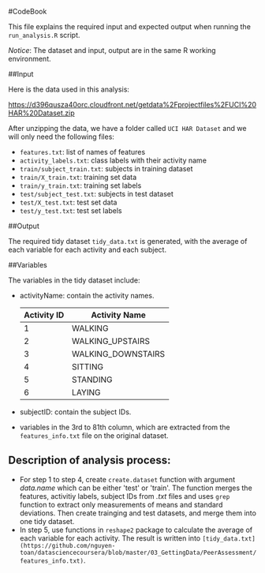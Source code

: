 #CodeBook

This file explains the required input and expected output when running the `run_analysis.R` script.

*Notice*: The dataset and input, output are in the same R working environment.

##Input

Here is the data used in this analysis:

https://d396qusza40orc.cloudfront.net/getdata%2Fprojectfiles%2FUCI%20HAR%20Dataset.zip

After unzipping the data, we have a folder called `UCI HAR Dataset` and we will only need the following files:
  
* `features.txt`: list of names of features
* `activity_labels.txt`: class labels with their activity name
* `train/subject_train.txt`: subjects in training dataset
* `train/X_train.txt`: training set data
* `train/y_train.txt`: training set labels
* `test/subject_test.txt`: subjects in test dataset
* `test/X_test.txt`: test set data
* `test/y_test.txt`: test set labels


##Output

The required tidy dataset `tidy_data.txt` is generated, with the average of each variable for each activity and each subject.


##Variables

The variables in the tidy dataset include:

- activityName: contain the activity names.
  
  Activity ID | Activity Name
  ------------|--------------
  1 | WALKING
  2 | WALKING_UPSTAIRS
  3 | WALKING_DOWNSTAIRS
  4 | SITTING
  5 | STANDING
  6 | LAYING


- subjectID: contain the subject IDs.

- variables in the 3rd to 81th column, which are extracted from the `features_info.txt` file on the original dataset.

## Description of analysis process:

- For step 1 to step 4, create `create.dataset` function with argument _data.name_  which can be either 'test' or 'train'. The function merges the features, activitiy labels, subject IDs from _.txt_ files and uses `grep` function to extract only measurements of means and standard deviations. Then create trainging and test datasets, and merge them into one tidy dataset.
- In step 5, use functions in `reshape2` package to calculate the average of each variable for each activity. The result is written into `[tidy_data.txt](https://github.com/nguyen-toan/datasciencecoursera/blob/master/03_GettingData/PeerAssessment/features_info.txt)`.
